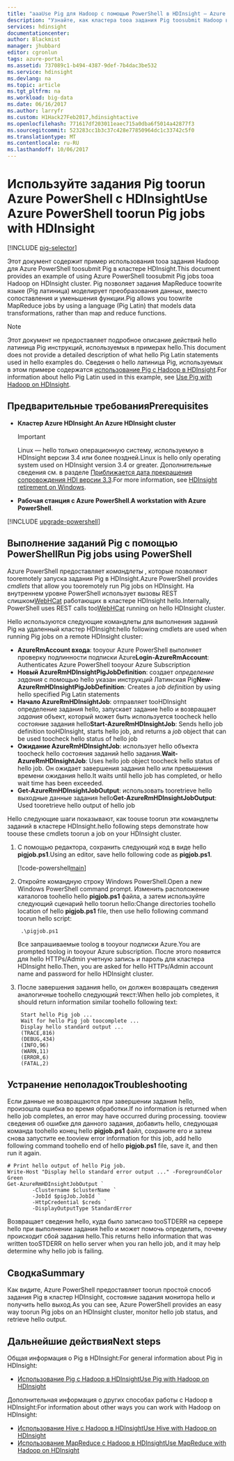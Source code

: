 ```yaml
---
title: "aaaUse Pig для Hadoop с помощью PowerShell в HDInsight — Azure | Документы Microsoft"
description: "Узнайте, как кластера tooa задания Pig toosubmit Hadoop в HDInsight с помощью Azure PowerShell."
services: hdinsight
documentationcenter: 
author: Blackmist
manager: jhubbard
editor: cgronlun
tags: azure-portal
ms.assetid: 737089c1-b494-4387-9def-7b4dac3be532
ms.service: hdinsight
ms.devlang: na
ms.topic: article
ms.tgt_pltfrm: na
ms.workload: big-data
ms.date: 06/16/2017
ms.author: larryfr
ms.custom: H1Hack27Feb2017,hdinsightactive
ms.openlocfilehash: 771617df203011eaec715a0dba6f5014a42877f3
ms.sourcegitcommit: 523283cc1b3c37c428e77850964dc1c33742c5f0
ms.translationtype: MT
ms.contentlocale: ru-RU
ms.lasthandoff: 10/06/2017
---
```

# <a name="use-azure-powershell-toorun-pig-jobs-with-hdinsight"></a><span data-ttu-id="16c6d-103">Используйте задания Pig toorun Azure PowerShell с HDInsight</span><span class="sxs-lookup"><span data-stu-id="16c6d-103">Use Azure PowerShell toorun Pig jobs with HDInsight</span></span>

[!INCLUDE [pig-selector](../../includes/hdinsight-selector-use-pig.md)]

<span data-ttu-id="16c6d-104">Этот документ содержит пример использования tooa задания Hadoop для Azure PowerShell toosubmit Pig в кластере HDInsight.</span><span class="sxs-lookup"><span data-stu-id="16c6d-104">This document provides an example of using Azure PowerShell toosubmit Pig jobs tooa Hadoop on HDInsight cluster.</span></span> <span data-ttu-id="16c6d-105">Pig позволяет задания MapReduce toowrite языке (Pig латиница) моделирует преобразования данных, вместо сопоставления и уменьшения функции.</span><span class="sxs-lookup"><span data-stu-id="16c6d-105">Pig allows you toowrite MapReduce jobs by using a language (Pig Latin) that models data transformations, rather than map and reduce functions.</span></span>

> [!NOTE]
> <span data-ttu-id="16c6d-106">Этот документ не предоставляет подробное описание действий hello латиница Pig инструкций, используемых в примерах hello.</span><span class="sxs-lookup"><span data-stu-id="16c6d-106">This document does not provide a detailed description of what hello Pig Latin statements used in hello examples do.</span></span> <span data-ttu-id="16c6d-107">Сведения о hello латиница Pig, используемых в этом примере содержатся [использование Pig с Hadoop в HDInsight](hdinsight-use-pig.md).</span><span class="sxs-lookup"><span data-stu-id="16c6d-107">For information about hello Pig Latin used in this example, see [Use Pig with Hadoop on HDInsight](hdinsight-use-pig.md).</span></span>

## <span data-ttu-id="16c6d-108"><a id="prereq"></a>Предварительные требования</span><span class="sxs-lookup"><span data-stu-id="16c6d-108"><a id="prereq"></a>Prerequisites</span></span>

* <span data-ttu-id="16c6d-109">**Кластер Azure HDInsight**.</span><span class="sxs-lookup"><span data-stu-id="16c6d-109">**An Azure HDInsight cluster**</span></span>

  > [!IMPORTANT]
  > <span data-ttu-id="16c6d-110">Linux — hello только операционную систему, используемую в HDInsight версии 3.4 или более поздней.</span><span class="sxs-lookup"><span data-stu-id="16c6d-110">Linux is hello only operating system used on HDInsight version 3.4 or greater.</span></span> <span data-ttu-id="16c6d-111">Дополнительные сведения см. в разделе [Приближается дата прекращения сопровождения HDI версии 3.3](hdinsight-component-versioning.md#hdinsight-windows-retirement).</span><span class="sxs-lookup"><span data-stu-id="16c6d-111">For more information, see [HDInsight retirement on Windows](hdinsight-component-versioning.md#hdinsight-windows-retirement).</span></span>

* <span data-ttu-id="16c6d-112"><seg>
  **Рабочая станция с Azure PowerShell**.</seg></span><span class="sxs-lookup"><span data-stu-id="16c6d-112">**A workstation with Azure PowerShell**.</span></span>

[!INCLUDE [upgrade-powershell](../../includes/hdinsight-use-latest-powershell.md)]

## <span data-ttu-id="16c6d-113"><a id="powershell"></a>Выполнение заданий Pig с помощью PowerShell</span><span class="sxs-lookup"><span data-stu-id="16c6d-113"><a id="powershell"></a>Run Pig jobs using PowerShell</span></span>

<span data-ttu-id="16c6d-114">Azure PowerShell предоставляет *командлеты* , которые позволяют tooremotely запуска задания Pig в HDInsight.</span><span class="sxs-lookup"><span data-stu-id="16c6d-114">Azure PowerShell provides *cmdlets* that allow you tooremotely run Pig jobs on HDInsight.</span></span> <span data-ttu-id="16c6d-115">На внутреннем уровне PowerShell использует вызовы REST слишком[WebHCat](https://cwiki.apache.org/confluence/display/Hive/WebHCat) работающих в кластере HDInsight hello.</span><span class="sxs-lookup"><span data-stu-id="16c6d-115">Internally, PowerShell uses REST calls too[WebHCat](https://cwiki.apache.org/confluence/display/Hive/WebHCat) running on hello HDInsight cluster.</span></span>

<span data-ttu-id="16c6d-116">Hello используются следующие командлеты для выполнения заданий Pig на удаленный кластер HDInsight:</span><span class="sxs-lookup"><span data-stu-id="16c6d-116">hello following cmdlets are used when running Pig jobs on a remote HDInsight cluster:</span></span>

* <span data-ttu-id="16c6d-117">**AzureRmAccount входа**: tooyour Azure PowerShell выполняет проверку подлинности подписки Azure</span><span class="sxs-lookup"><span data-stu-id="16c6d-117">**Login-AzureRmAccount**: Authenticates Azure PowerShell tooyour Azure Subscription</span></span>
* <span data-ttu-id="16c6d-118">**Новый AzureRmHDInsightPigJobDefinition**: создает *определение задания* с помощью hello указан инструкций Латинская Pig</span><span class="sxs-lookup"><span data-stu-id="16c6d-118">**New-AzureRmHDInsightPigJobDefinition**: Creates a *job definition* by using hello specified Pig Latin statements</span></span>
* <span data-ttu-id="16c6d-119">**Начало AzureRmHDInsightJob**: отправляет tooHDInsight определение задания hello, запускает задание hello и возвращает *задания* объект, который может быть используется toocheck hello состояние задания hello</span><span class="sxs-lookup"><span data-stu-id="16c6d-119">**Start-AzureRmHDInsightJob**: Sends hello job definition tooHDInsight, starts hello job, and returns a *job* object that can be used toocheck hello status of hello job</span></span>
* <span data-ttu-id="16c6d-120">**Ожидание AzureRmHDInsightJob**: использует hello объекта toocheck hello состояния заданий hello задания.</span><span class="sxs-lookup"><span data-stu-id="16c6d-120">**Wait-AzureRmHDInsightJob**: Uses hello job object toocheck hello status of hello job.</span></span> <span data-ttu-id="16c6d-121">Он ожидает завершения задания hello или превышения времени ожидания hello.</span><span class="sxs-lookup"><span data-stu-id="16c6d-121">It waits until hello job has completed, or hello wait time has been exceeded.</span></span>
* <span data-ttu-id="16c6d-122">**Get-AzureRmHDInsightJobOutput**: использовать tooretrieve hello выходные данные задания hello</span><span class="sxs-lookup"><span data-stu-id="16c6d-122">**Get-AzureRmHDInsightJobOutput**: Used tooretrieve hello output of hello job</span></span>

<span data-ttu-id="16c6d-123">Hello следующие шаги показывают, как toouse toorun эти командлеты заданий в кластере HDInsight.</span><span class="sxs-lookup"><span data-stu-id="16c6d-123">hello following steps demonstrate how toouse these cmdlets toorun a job on your HDInsight cluster.</span></span>

1. <span data-ttu-id="16c6d-124">С помощью редактора, сохранить следующий код в виде hello **pigjob.ps1**.</span><span class="sxs-lookup"><span data-stu-id="16c6d-124">Using an editor, save hello following code as **pigjob.ps1**.</span></span>

    [!code-powershell[main](../../powershell_scripts/hdinsight/use-pig/use-pig.ps1?range=5-51)]

1. <span data-ttu-id="16c6d-125">Откройте командную строку Windows PowerShell.</span><span class="sxs-lookup"><span data-stu-id="16c6d-125">Open a new Windows PowerShell command prompt.</span></span> <span data-ttu-id="16c6d-126">Изменить расположение каталогов toohello hello **pigjob.ps1** файла, а затем используйте следующий сценарий hello toorun hello:</span><span class="sxs-lookup"><span data-stu-id="16c6d-126">Change directories toohello location of hello **pigjob.ps1** file, then use hello following command toorun hello script:</span></span>

        .\pigjob.ps1

    <span data-ttu-id="16c6d-127">Все запрашиваемые toolog в tooyour подписки Azure.</span><span class="sxs-lookup"><span data-stu-id="16c6d-127">You are prompted toolog in tooyour Azure subscription.</span></span> <span data-ttu-id="16c6d-128">После этого появится для hello HTTPs/Admin учетную запись и пароль для кластера HDInsight hello.</span><span class="sxs-lookup"><span data-stu-id="16c6d-128">Then, you are asked for hello HTTPs/Admin account name and password for hello HDInsight cluster.</span></span>

2. <span data-ttu-id="16c6d-129">После завершения задания hello, он должен возвращать сведения аналогичные toohello следующий текст:</span><span class="sxs-lookup"><span data-stu-id="16c6d-129">When hello job completes, it should return information similar toohello following text:</span></span>

        Start hello Pig job ...
        Wait for hello Pig job toocomplete ...
        Display hello standard output ...
        (TRACE,816)
        (DEBUG,434)
        (INFO,96)
        (WARN,11)
        (ERROR,6)
        (FATAL,2)

## <span data-ttu-id="16c6d-130"><a id="troubleshooting"></a>Устранение неполадок</span><span class="sxs-lookup"><span data-stu-id="16c6d-130"><a id="troubleshooting"></a>Troubleshooting</span></span>

<span data-ttu-id="16c6d-131">Если данные не возвращаются при завершении задания hello, произошла ошибка во время обработки.</span><span class="sxs-lookup"><span data-stu-id="16c6d-131">If no information is returned when hello job completes, an error may have occurred during processing.</span></span> <span data-ttu-id="16c6d-132">tooview сведения об ошибке для данного задания, добавить hello, следующая команда toohello конец hello **pigjob.ps1** файл, сохраните его и затем снова запустите ее.</span><span class="sxs-lookup"><span data-stu-id="16c6d-132">tooview error information for this job, add hello following command toohello end of hello **pigjob.ps1** file, save it, and then run it again.</span></span>

    # Print hello output of hello Pig job.
    Write-Host "Display hello standard error output ..." -ForegroundColor Green
    Get-AzureRmHDInsightJobOutput `
            -Clustername $clusterName `
            -JobId $pigJob.JobId `
            -HttpCredential $creds `
            -DisplayOutputType StandardError

<span data-ttu-id="16c6d-133">Возвращает сведения hello, куда было записано tooSTDERR на сервере hello при выполнении задания hello и может помочь определить, почему происходит сбой задания hello.</span><span class="sxs-lookup"><span data-stu-id="16c6d-133">This returns hello information that was written tooSTDERR on hello server when you ran hello job, and it may help determine why hello job is failing.</span></span>

## <span data-ttu-id="16c6d-134"><a id="summary"></a>Сводка</span><span class="sxs-lookup"><span data-stu-id="16c6d-134"><a id="summary"></a>Summary</span></span>
<span data-ttu-id="16c6d-135">Как видите, Azure PowerShell предоставляет toorun простой способ задания Pig в кластер HDInsight, состояние задания монитора hello и получить hello выход.</span><span class="sxs-lookup"><span data-stu-id="16c6d-135">As you can see, Azure PowerShell provides an easy way toorun Pig jobs on an HDInsight cluster, monitor hello job status, and retrieve hello output.</span></span>

## <span data-ttu-id="16c6d-136"><a id="nextsteps"></a>Дальнейшие действия</span><span class="sxs-lookup"><span data-stu-id="16c6d-136"><a id="nextsteps"></a>Next steps</span></span>
<span data-ttu-id="16c6d-137">Общая информация о Pig в HDInsight:</span><span class="sxs-lookup"><span data-stu-id="16c6d-137">For general information about Pig in HDInsight:</span></span>

* [<span data-ttu-id="16c6d-138">Использование Pig с Hadoop в HDInsight</span><span class="sxs-lookup"><span data-stu-id="16c6d-138">Use Pig with Hadoop on HDInsight</span></span>](hdinsight-use-pig.md)

<span data-ttu-id="16c6d-139">Дополнительная информация о других способах работы с Hadoop в HDInsight:</span><span class="sxs-lookup"><span data-stu-id="16c6d-139">For information about other ways you can work with Hadoop on HDInsight:</span></span>

* [<span data-ttu-id="16c6d-140">Использование Hive с Hadoop в HDInsight</span><span class="sxs-lookup"><span data-stu-id="16c6d-140">Use Hive with Hadoop on HDInsight</span></span>](hdinsight-use-hive.md)
* [<span data-ttu-id="16c6d-141">Использование MapReduce с Hadoop в HDInsight</span><span class="sxs-lookup"><span data-stu-id="16c6d-141">Use MapReduce with Hadoop on HDInsight</span></span>](hdinsight-use-mapreduce.md)
